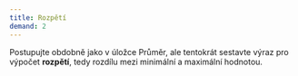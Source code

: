 ```yaml
---
title: Rozpětí
demand: 2
---
```


Postupujte obdobně jako v úložce Průměr, ale tentokrát sestavte výraz pro výpočet **rozpětí**, tedy rozdílu mezi minimální a maximální hodnotou.
